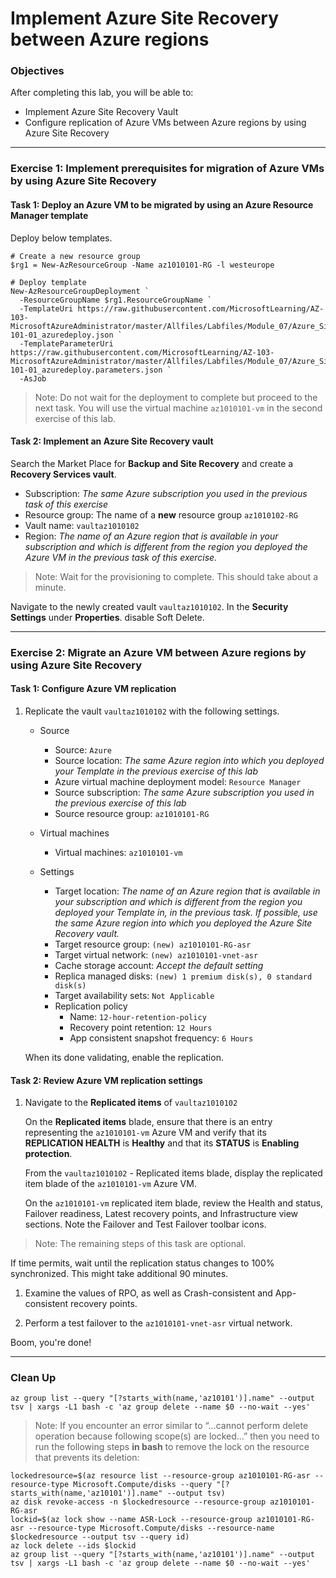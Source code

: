 # Implement Azure Site Recovery between Azure regions

### Objectives

After completing this lab, you will be able to:
- Implement Azure Site Recovery Vault
- Configure replication of Azure VMs between Azure regions by using Azure Site Recovery

---

### Exercise 1: Implement prerequisites for migration of Azure VMs by using Azure Site Recovery

#### Task 1: Deploy an Azure VM to be migrated by using an Azure Resource Manager template


Deploy below templates.
```
# Create a new resource group
$rg1 = New-AzResourceGroup -Name az1010101-RG -l westeurope

# Deploy template
New-AzResourceGroupDeployment `
  -ResourceGroupName $rg1.ResourceGroupName `
  -TemplateUri https://raw.githubusercontent.com/MicrosoftLearning/AZ-103-MicrosoftAzureAdministrator/master/Allfiles/Labfiles/Module_07/Azure_Site_Recovery_Between_Regions/az-101-01_azuredeploy.json `
  -TemplateParameterUri https://raw.githubusercontent.com/MicrosoftLearning/AZ-103-MicrosoftAzureAdministrator/master/Allfiles/Labfiles/Module_07/Azure_Site_Recovery_Between_Regions/az-101-01_azuredeploy.parameters.json `
  -AsJob
  ```

>Note: Do not wait for the deployment to complete but proceed to the next task. You will use the virtual machine `az1010101-vm` in the second exercise of this lab.

#### Task 2: Implement an Azure Site Recovery vault

Search the Market Place for **Backup and Site Recovery** and create a **Recovery Services vault**.

- Subscription: *The same Azure subscription you used in the previous task of this exercise*
- Resource group: The name of a **new** resource group `az1010102-RG`
- Vault name: `vaultaz1010102`
- Region: *The name of an Azure region that is available in your subscription and which is different from the region you deployed the Azure VM in the previous task of this exercise.*

>Note: Wait for the provisioning to complete. This should take about a minute.

Navigate to the newly created vault `vaultaz1010102`. In the **Security Settings** under **Properties**. disable Soft Delete.

---

### Exercise 2: Migrate an Azure VM between Azure regions by using Azure Site Recovery

#### Task 1: Configure Azure VM replication

1. Replicate the vault `vaultaz1010102` with the following settings.

    - Source
        - Source: `Azure`
        - Source location: *The same Azure region into which you deployed your Template in the previous exercise of this lab*
        - Azure virtual machine deployment model: `Resource Manager`
        - Source subscription: *The same Azure subscription you used in the previous exercise of this lab*
        - Source resource group: `az1010101-RG`

    - Virtual machines
        - Virtual machines: `az1010101-vm`

    - Settings
        - Target location: *The name of an Azure region that is available in your subscription and which is different from the region you deployed your Template in, in the previous task. If possible, use the same Azure region into which you deployed the Azure Site Recovery vault.*
        - Target resource group: `(new) az1010101-RG-asr`
        - Target virtual network: `(new) az1010101-vnet-asr`
        - Cache storage account: *Accept the default setting*
        - Replica managed disks: `(new) 1 premium disk(s), 0 standard disk(s)`
        - Target availability sets: `Not Applicable`
        - Replication policy
            - Name: `12-hour-retention-policy`
            - Recovery point retention: `12 Hours`
            - App consistent snapshot frequency: `6 Hours`

    When its done validating, enable the replication.

#### Task 2: Review Azure VM replication settings

1. Navigate to the **Replicated items** of `vaultaz1010102`

    On the **Replicated items** blade, ensure that there is an entry representing the `az1010101-vm` Azure VM and verify that its **REPLICATION HEALTH** is **Healthy** and that its **STATUS** is **Enabling protection**.


    From the `vaultaz1010102` - Replicated items blade, display the replicated item blade of the `az1010101-vm` Azure VM.

    On the `az1010101-vm` replicated item blade, review the Health and status, Failover readiness, Latest recovery points, and Infrastructure view sections. Note the Failover and Test Failover toolbar icons.

>Note: The remaining steps of this task are optional.

If time permits, wait until the replication status changes to 100% synchronized. This might take additional 90 minutes.

1. Examine the values of RPO, as well as Crash-consistent and App-consistent recovery points.

2. Perform a test failover to the `az1010101-vnet-asr` virtual network.

Boom, you're done!

---

### Clean Up

```
az group list --query "[?starts_with(name,'az10101')].name" --output tsv | xargs -L1 bash -c 'az group delete --name $0 --no-wait --yes'
```
>Note: If you encounter an error similar to “…cannot perform delete operation because following scope(s) are locked…” then you need to run the following steps **in bash** to remove the lock on the resource that prevents its deletion:

```
lockedresource=$(az resource list --resource-group az1010101-RG-asr --resource-type Microsoft.Compute/disks --query "[?starts_with(name,'az10101')].name" --output tsv)
az disk revoke-access -n $lockedresource --resource-group az1010101-RG-asr
lockid=$(az lock show --name ASR-Lock --resource-group az1010101-RG-asr --resource-type Microsoft.Compute/disks --resource-name $lockedresource --output tsv --query id)
az lock delete --ids $lockid
az group list --query "[?starts_with(name,'az10101')].name" --output tsv | xargs -L1 bash -c 'az group delete --name $0 --no-wait --yes'
```